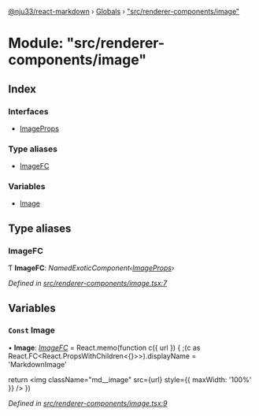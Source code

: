 [@nju33/react-markdown](../README.md) › [Globals](../globals.md) › ["src/renderer-components/image"](_src_renderer_components_image_.md)

# Module: "src/renderer-components/image"

## Index

### Interfaces

* [ImageProps](../interfaces/_src_renderer_components_image_.imageprops.md)

### Type aliases

* [ImageFC](_src_renderer_components_image_.md#imagefc)

### Variables

* [Image](_src_renderer_components_image_.md#const-image)

## Type aliases

###  ImageFC

Ƭ **ImageFC**: *NamedExoticComponent‹[ImageProps](../interfaces/_src_renderer_components_image_.imageprops.md)›*

*Defined in [src/renderer-components/image.tsx:7](https://github.com/nju33/react-markdown/blob/7fe748e/src/renderer-components/image.tsx#L7)*

## Variables

### `Const` Image

• **Image**: *[ImageFC](_src_renderer_components_image_.md#imagefc)* = React.memo(function c({ url }) {
  ;(c as React.FC<React.PropsWithChildren<{}>>).displayName = 'MarkdownImage'

  return <img className="md__image" src={url} style={{ maxWidth: '100%' }} />
})

*Defined in [src/renderer-components/image.tsx:9](https://github.com/nju33/react-markdown/blob/7fe748e/src/renderer-components/image.tsx#L9)*
